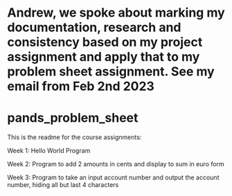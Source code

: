 # Andrew, we spoke about marking my documentation, research and consistency based on my project assignment and apply that to my problem sheet assignment. See my email from Feb 2nd 2023


# pands_problem_sheet
This is the readme for the course assignments:

Week 1:
Hello World Program

Week 2:
Program to add 2 amounts in cents and display to sum in euro form

Week 3:
Program to take an input account number and output the account number, hiding all but last 4 characters
